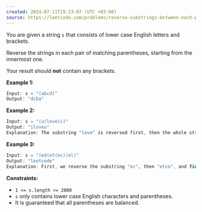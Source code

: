 ```yaml
---
created: 2024-07-11T19:23:07 (UTC +03:00)
source: https://leetcode.com/problems/reverse-substrings-between-each-pair-of-parentheses/description/?envType=daily-question&envId=2024-07-11
---
```

You are given a string `s` that consists of lower case English letters and brackets.

Reverse the strings in each pair of matching parentheses, starting from the innermost one.

Your result should **not** contain any brackets.


**Example 1:**

``` Java
Input: s = "(abcd)"
Output: "dcba"
```


**Example 2:**

``` Java
Input: s = "(u(love)i)"
Output: "iloveu"
Explanation: The substring "love" is reversed first, then the whole string is reversed.
```


**Example 3:**

``` Java
Input: s = "(ed(et(oc))el)"
Output: "leetcode"
Explanation: First, we reverse the substring "oc", then "etco", and finally, the whole string.
```


**Constraints:**

-   `1 <= s.length <= 2000`
-   `s` only contains lower case English characters and parentheses.
-   It is guaranteed that all parentheses are balanced.
